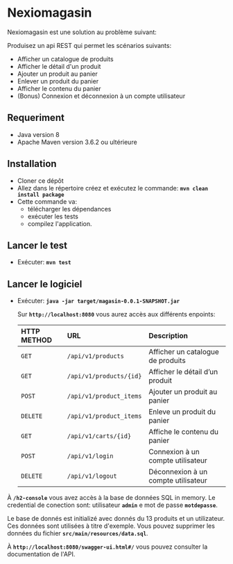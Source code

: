 # Nexiomagasin

Nexiomagasin est une solution au problème suivant:

Produisez un api REST qui permet les scénarios suivants: 
* Afficher un catalogue de produits
* Afficher le détail d'un produit
* Ajouter un produit au panier
* Enlever un produit du panier
* Afficher le contenu du panier
* (Bonus) Connexion et déconnexion à un compte utilisateur

## Requeriment

* Java version 8
* Apache Maven version 3.6.2 ou ultérieure

## Installation
* Cloner ce dépôt
* Allez dans le répertoire créez et exécutez le commande: **`mvn clean install package`**
* Cette commande va:
    - télécharger les dépendances 
    - exécuter les tests 
    - compilez l'application.

## Lancer le test
* Exécuter: **`mvn test`**

## Lancer le logiciel
* Exécuter: **`java -jar target/magasin-0.0.1-SNAPSHOT.jar`**

  Sur **`http://localhost:8080`** vous aurez accès aux différents enpoints:
  
  | HTTP METHOD | URL                       | Description                            |
  | :---------- | :------------------------ | :------------------------------------- |
  |  `GET`      | `/api/v1/products`        | Afficher un catalogue de produits      |
  |  `GET`      | `/api/v1/products/{id}`   | Afficher le détail d’un produit        |
  |  `POST`     | `/api/v1/product_items`   | Ajouter un produit au panier           |
  |  `DELETE`   | `/api/v1/product_items`   | Enleve un produit du panier            |
  |  `GET`      | `/api/v1/carts/{id}`      | Affiche le contenu du panier           |
  |  `POST`     | `/api/v1/login`           | Connexion à un compte utilisateur      |
  |  `DELETE`   | `/api/v1/logout`          | Déconnexion à un compte utilisateur    |
  
À **`/h2-console`** vous avez accès à la base de données SQL in memory. 
Le credential de conection sont: utilisateur **`admin`** e mot de passe **`motdepasse`**.

Le base de donnés est initializé avec donnés du 13 produits et un utilizateur. 
Ces données sont utilisées à titre d'exemple. Vous pouvez supprimer les données du fichier **`src/main/resources/data.sql`**.

À **`http://localhost:8080/swagger-ui.html#/`** vous pouvez consulter la documentation de l'API.
